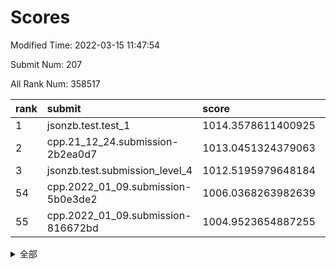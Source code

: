 # Scores

Modified Time: 2022-03-15 11:47:54

Submit Num: 207

All Rank Num: 358517

| rank |               submit               |       score        |       sigma        | pk_num |
| :--- | :--------------------------------- | :----------------- | :----------------- | :----- |
| 1    | jsonzb.test.test_1                 | 1014.3578611400925 | 0.8247242089686666 | 6927   |
| 2    | cpp.21_12_24.submission-2b2ea0d7   | 1013.0451324379063 | 0.8168948474408311 | 6932   |
| 3    | jsonzb.test.submission_level_4     | 1012.5195979648184 | 0.8027312186603868 | 6927   |
| 54   | cpp.2022_01_09.submission-5b0e3de2 | 1006.0368263982639 | 0.7158516895519117 | 6927   |
| 55   | cpp.2022_01_09.submission-816672bd | 1004.9523654887255 | 0.7203912249376613 | 6925   |


<details>
<summary>全部</summary>

| rank |                 submit                 |       score        |       sigma        | pk_num |
| :--- | :------------------------------------- | :----------------- | :----------------- | :----- |
| 1    | jsonzb.test.test_1                     | 1014.3578611400925 | 0.8247242089686666 | 6927   |
| 2    | cpp.21_12_24.submission-2b2ea0d7       | 1013.0451324379063 | 0.8168948474408311 | 6932   |
| 3    | jsonzb.test.submission_level_4         | 1012.5195979648184 | 0.8027312186603868 | 6927   |
| 4    | gobigger.level_3.submission_level_3_35 | 1011.5538844359969 | 0.7615669716712136 | 6928   |
| 5    | gobigger.level_3.submission_level_3_43 | 1011.1577196931535 | 0.7727201043204155 | 6920   |
| 6    | gobigger.level_3.submission_level_3_49 | 1011.149546364747  | 0.7619221386549606 | 6927   |
| 7    | gobigger.level_3.submission_level_3_4  | 1011.1418224833938 | 0.7757353459984134 | 6928   |
| 8    | gobigger.level_3.submission_level_3_31 | 1011.1114553888788 | 0.747164817243398  | 6925   |
| 9    | gobigger.level_3.submission_level_3_1  | 1010.9646978054038 | 0.7606142302645115 | 6927   |
| 10   | gobigger.level_3.submission_level_3_45 | 1010.9429759625704 | 0.7781765478327038 | 6931   |
| 11   | gobigger.level_3.submission_level_3_20 | 1010.8189374888549 | 0.7512301513913239 | 6929   |
| 12   | gobigger.level_3.submission_level_3_16 | 1010.7967997625788 | 0.7602069999203362 | 6929   |
| 13   | gobigger.level_3.submission_level_3_39 | 1010.7468156089851 | 0.7719688935297467 | 6931   |
| 14   | gobigger.level_3.submission_level_3_17 | 1010.7170675943563 | 0.7808588614831021 | 6926   |
| 15   | gobigger.level_3.submission_level_3_15 | 1010.7071090061663 | 0.7562045337432199 | 6926   |
| 16   | gobigger.level_3.submission_level_3_24 | 1010.637793824825  | 0.7665172895537803 | 6928   |
| 17   | gobigger.level_3.submission_level_3_18 | 1010.6279968968166 | 0.7793700212277261 | 6928   |
| 18   | gobigger.level_3.submission_level_3_22 | 1010.5702245372348 | 0.7585990120228866 | 6929   |
| 19   | gobigger.level_3.submission_level_3_33 | 1010.5099647607296 | 0.7515373824658929 | 6927   |
| 20   | gobigger.level_3.submission_level_3_38 | 1010.5060029303444 | 0.7752451130052604 | 6928   |
| 21   | gobigger.level_3.submission_level_3_27 | 1010.4812354407392 | 0.7761107823231971 | 6929   |
| 22   | gobigger.level_3.submission_level_3_13 | 1010.4358764483055 | 0.7412154491837091 | 6929   |
| 23   | gobigger.level_3.submission_level_3_10 | 1010.3735463177455 | 0.7496788361266243 | 6926   |
| 24   | gobigger.level_3.submission_level_3_11 | 1010.327757655894  | 0.7551772780065702 | 6929   |
| 25   | gobigger.level_3.submission_level_3_14 | 1010.2965495002169 | 0.7538855521413369 | 6929   |
| 26   | gobigger.level_3.submission_level_3_12 | 1010.2041167549194 | 0.7722562684333342 | 6930   |
| 27   | gobigger.level_3.submission_level_3_28 | 1010.1931904590509 | 0.7673865036740415 | 6927   |
| 28   | gobigger.level_3.submission_level_3_47 | 1010.1863960059986 | 0.7595243490774786 | 6930   |
| 29   | gobigger.level_3.submission_level_3_40 | 1010.1602457953894 | 0.7665609308784951 | 6930   |
| 30   | gobigger.level_3.submission_level_3_6  | 1009.9861818109649 | 0.7843361103821148 | 6928   |
| 31   | gobigger.level_3.submission_level_3_8  | 1009.9380485903816 | 0.767590235118126  | 6931   |
| 32   | gobigger.level_3.submission_level_3_9  | 1009.9294317249608 | 0.7574342856140881 | 6929   |
| 33   | gobigger.level_3.submission_level_3_36 | 1009.8966297509411 | 0.7628722254210986 | 6928   |
| 34   | gobigger.level_3.submission_level_3_37 | 1009.887544892604  | 0.7552046803676002 | 6927   |
| 35   | gobigger.level_3.submission_level_3_29 | 1009.8832540198058 | 0.7404496612133415 | 6928   |
| 36   | gobigger.level_3.submission_level_3_2  | 1009.8705001694951 | 0.7498807139476014 | 6931   |
| 37   | gobigger.level_3.submission_level_3_5  | 1009.832482913458  | 0.7700167211878789 | 6921   |
| 38   | gobigger.level_3.submission_level_3_26 | 1009.8003430525455 | 0.7455494513056552 | 6927   |
| 39   | gobigger.level_3.submission_level_3_3  | 1009.7211734546862 | 0.7527331431392321 | 6927   |
| 40   | gobigger.level_3.submission_level_3_48 | 1009.7169988449182 | 0.7674933363575368 | 6932   |
| 41   | gobigger.level_3.submission_level_3_46 | 1009.6833610559762 | 0.7677995443658222 | 6930   |
| 42   | gobigger.level_3.submission_level_3_19 | 1009.6663659865948 | 0.7507081229563821 | 6927   |
| 43   | gobigger.level_3.submission_level_3_23 | 1009.6254402688336 | 0.7368476810385037 | 6927   |
| 44   | gobigger.level_3.submission_level_3_41 | 1009.5676164499066 | 0.7480473500466273 | 6926   |
| 45   | gobigger.level_3.submission_level_3_42 | 1009.4426796690753 | 0.7530326639719571 | 6930   |
| 46   | gobigger.level_3.submission_level_3_44 | 1009.2607089490351 | 0.7616425815719776 | 6924   |
| 47   | gobigger.level_3.submission_level_3_30 | 1009.0530041079902 | 0.7448984048052084 | 6929   |
| 48   | gobigger.level_3.submission_level_3_7  | 1009.0455242165335 | 0.7329852555009007 | 6924   |
| 49   | gobigger.level_3.submission_level_3_21 | 1008.9604053503351 | 0.7506524388521563 | 6930   |
| 50   | gobigger.level_3.submission_level_3_25 | 1008.8668436950173 | 0.7453592581913536 | 6930   |
| 51   | gobigger.level_3.submission_level_3_34 | 1008.475257245106  | 0.7644232660944099 | 6927   |
| 52   | gobigger.level_3.submission_level_3_32 | 1008.4666319900998 | 0.7524487309288678 | 6927   |
| 53   | gobigger.level_3.submission_level_3_0  | 1007.9494883987331 | 0.7363616500518407 | 6927   |
| 54   | cpp.2022_01_09.submission-5b0e3de2     | 1006.0368263982639 | 0.7158516895519117 | 6927   |
| 55   | cpp.2022_01_09.submission-816672bd     | 1004.9523654887255 | 0.7203912249376613 | 6925   |
| 56   | gobigger.level_1.submission_level_1_19 | 1004.4182569046194 | 0.7281956730677515 | 6926   |
| 57   | gobigger.level_1.submission_level_1_7  | 1004.3673915083749 | 0.7233834076883671 | 6928   |
| 58   | gobigger.level_1.submission_level_1_27 | 1004.2220283145881 | 0.7223204136946287 | 6927   |
| 59   | gobigger.level_1.submission_level_1_1  | 1004.1434904988704 | 0.7176833939825407 | 6924   |
| 60   | gobigger.level_1.submission_level_1_4  | 1004.1018838369074 | 0.7048907361282596 | 6929   |
| 61   | gobigger.level_1.submission_level_1_35 | 1003.9528414018444 | 0.7309617057670157 | 6926   |
| 62   | gobigger.level_1.submission_level_1_9  | 1003.9038798285637 | 0.7105833432227634 | 6931   |
| 63   | gobigger.level_1.submission_level_1_17 | 1003.8958893745706 | 0.725674607151458  | 6931   |
| 64   | gobigger.level_1.submission_level_1_14 | 1003.8750294727654 | 0.7205208124676967 | 6931   |
| 65   | gobigger.level_1.submission_level_1_34 | 1003.8608744944278 | 0.7318076143633999 | 6926   |
| 66   | gobigger.level_1.submission_level_1_37 | 1003.7551348752571 | 0.7265113393643867 | 6930   |
| 67   | gobigger.level_1.submission_level_1_47 | 1003.716876563593  | 0.7179582095544462 | 6929   |
| 68   | gobigger.level_1.submission_level_1_16 | 1003.7059441027795 | 0.7121227035236538 | 6931   |
| 69   | gobigger.level_1.submission_level_1_20 | 1003.668027761862  | 0.7077318625207394 | 6922   |
| 70   | gobigger.level_1.submission_level_1_2  | 1003.6617852819683 | 0.7155835646472822 | 6932   |
| 71   | gobigger.level_1.submission_level_1_32 | 1003.5792126281117 | 0.7132242312720722 | 6924   |
| 72   | gobigger.level_1.submission_level_1_13 | 1003.4990638238718 | 0.7160489343724374 | 6934   |
| 73   | gobigger.level_1.submission_level_1_21 | 1003.4763591156891 | 0.7144762797882821 | 6927   |
| 74   | gobigger.level_1.submission_level_1_42 | 1003.4724771826452 | 0.7134465369527103 | 6922   |
| 75   | gobigger.level_1.submission_level_1_11 | 1003.3951926169218 | 0.7114706892244826 | 6926   |
| 76   | gobigger.level_1.submission_level_1_49 | 1003.384254999848  | 0.7042534128756408 | 6925   |
| 77   | gobigger.level_1.submission_level_1_24 | 1003.3286893309477 | 0.7170957043667352 | 6924   |
| 78   | gobigger.level_1.submission_level_1_18 | 1003.3215534031202 | 0.7156297201057462 | 6937   |
| 79   | gobigger.level_1.submission_level_1_5  | 1003.3099870338449 | 0.7105441772750117 | 6925   |
| 80   | gobigger.level_1.submission_level_1_15 | 1003.267853063729  | 0.7124792556109922 | 6929   |
| 81   | gobigger.level_1.submission_level_1_41 | 1003.2250751658935 | 0.7282422914911455 | 6925   |
| 82   | gobigger.level_1.submission_level_1_45 | 1003.2164240560254 | 0.7073650887352989 | 6930   |
| 83   | gobigger.level_1.submission_level_1_26 | 1003.2116020603363 | 0.7026828608509441 | 6925   |
| 84   | gobigger.level_1.submission_level_1_22 | 1003.209763916371  | 0.7174749222221112 | 6925   |
| 85   | gobigger.level_1.submission_level_1_40 | 1003.1390358611121 | 0.7075554378359438 | 6928   |
| 86   | gobigger.level_1.submission_level_1_43 | 1003.0579991474223 | 0.7145614701903651 | 6928   |
| 87   | gobigger.level_1.submission_level_1_48 | 1002.9170979555264 | 0.7092103168103402 | 6925   |
| 88   | gobigger.level_1.submission_level_1_29 | 1002.8896050583427 | 0.7149912609698557 | 6930   |
| 89   | gobigger.level_1.submission_level_1_39 | 1002.8340448630794 | 0.7213514474804424 | 6925   |
| 90   | gobigger.level_1.submission_level_1_12 | 1002.8127259232865 | 0.7058360100720733 | 6923   |
| 91   | gobigger.level_1.submission_level_1_0  | 1002.6933407036809 | 0.7175414761494177 | 6932   |
| 92   | gobigger.level_1.submission_level_1_10 | 1002.628016491327  | 0.7172202475444844 | 6935   |
| 93   | gobigger.level_1.submission_level_1_46 | 1002.6200465725051 | 0.708349760679492  | 6929   |
| 94   | gobigger.level_1.submission_level_1_23 | 1002.6061889353387 | 0.7040933458875631 | 6929   |
| 95   | gobigger.level_1.submission_level_1_33 | 1002.5839222327315 | 0.708141608803427  | 6936   |
| 96   | gobigger.level_1.submission_level_1_28 | 1002.4964214571687 | 0.7038548927745059 | 6932   |
| 97   | gobigger.level_1.submission_level_1_30 | 1002.4532309071311 | 0.7183094092466698 | 6930   |
| 98   | gobigger.level_1.submission_level_1_8  | 1002.4134411358059 | 0.7073072043137303 | 6927   |
| 99   | gobigger.level_1.submission_level_1_36 | 1002.4002322866496 | 0.7150594288561286 | 6931   |
| 100  | gobigger.level_1.submission_level_1_25 | 1002.3284962664861 | 0.714234302433475  | 6928   |
| 101  | gobigger.level_1.submission_level_1_31 | 1002.3195361644721 | 0.7133793262942745 | 6925   |
| 102  | gobigger.level_1.submission_level_1_6  | 1002.2469185048759 | 0.712142272420642  | 6933   |
| 103  | gobigger.level_1.submission_level_1_38 | 1002.2350790722153 | 0.7102194971716795 | 6927   |
| 104  | gobigger.level_1.submission_level_1_44 | 1002.1787142042324 | 0.7073407471303941 | 6927   |
| 105  | gobigger.level_1.submission_level_1_3  | 1001.9837583053561 | 0.7085669731850976 | 6931   |
| 106  | gobigger.random.submission_random_23   | 997.3090142112233  | 0.6949553458134013 | 6924   |
| 107  | gobigger.random.submission_random_19   | 997.3035867882601  | 0.7150728714935742 | 6928   |
| 108  | gobigger.random.submission_random_39   | 997.1454376577743  | 0.7044980155686461 | 6925   |
| 109  | gobigger.random.submission_random_36   | 997.050040701347   | 0.7053213762059058 | 6928   |
| 110  | gobigger.random.submission_random_22   | 997.0420978770334  | 0.7036063491247132 | 6926   |
| 111  | gobigger.random.submission_random_20   | 996.9767531071875  | 0.7134250706338892 | 6928   |
| 112  | gobigger.random.submission_random_48   | 996.9548639674933  | 0.7101053465422857 | 6931   |
| 113  | gobigger.random.submission_random_4    | 996.8025503772318  | 0.6942035692777043 | 6926   |
| 114  | gobigger.random.submission_random_3    | 996.6799056145909  | 0.6980935182326689 | 6927   |
| 115  | gobigger.random.submission_random_13   | 996.6663722715457  | 0.7007706105620932 | 6929   |
| 116  | gobigger.random.submission_random_9    | 996.5867221147382  | 0.716808286081965  | 6924   |
| 117  | gobigger.random.submission_random_29   | 996.567444407784   | 0.7116480342604662 | 6928   |
| 118  | gobigger.random.submission_random_17   | 996.4577689333281  | 0.7017384996142391 | 6928   |
| 119  | gobigger.random.submission_random_25   | 996.3895566615731  | 0.7136620227224809 | 6926   |
| 120  | gobigger.random.submission_random_33   | 996.2419765832698  | 0.702627228621259  | 6925   |
| 121  | gobigger.random.submission_random_42   | 996.0864095794419  | 0.7158737999113395 | 6928   |
| 122  | gobigger.random.submission_random_0    | 996.0335613591712  | 0.6983093719248629 | 6930   |
| 123  | gobigger.random.submission_random_30   | 996.0232193267516  | 0.7283543274137916 | 6928   |
| 124  | gobigger.random.submission_random_45   | 996.0228466400998  | 0.7163225005491726 | 6928   |
| 125  | gobigger.random.submission_random_21   | 996.012888420059   | 0.7143873347280142 | 6924   |
| 126  | gobigger.random.submission_random_15   | 995.997353990165   | 0.7284512075216881 | 6928   |
| 127  | gobigger.random.submission_random_27   | 995.9873034007187  | 0.7101354643646833 | 6933   |
| 128  | gobigger.random.submission_random_34   | 995.9551612274449  | 0.7118365684670145 | 6929   |
| 129  | gobigger.random.submission_random_28   | 995.9148721881381  | 0.7170194720966689 | 6927   |
| 130  | gobigger.random.submission_random_16   | 995.8821796097668  | 0.7192414229602441 | 6927   |
| 131  | gobigger.random.submission_random_47   | 995.85122210911    | 0.7092220798900872 | 6928   |
| 132  | gobigger.random.submission_random_26   | 995.7837462981212  | 0.714547280781929  | 6923   |
| 133  | gobigger.random.submission_random_5    | 995.7787228947017  | 0.7213568511661334 | 6926   |
| 134  | gobigger.random.submission_random_6    | 995.7538754759845  | 0.703227170258805  | 6929   |
| 135  | gobigger.random.submission_random_7    | 995.6852065848519  | 0.7259142626590315 | 6934   |
| 136  | gobigger.random.submission_random_12   | 995.6850725984502  | 0.7239096116225097 | 6925   |
| 137  | gobigger.random.submission_random_18   | 995.6790079674331  | 0.7112771587437614 | 6931   |
| 138  | gobigger.random.submission_random_10   | 995.6342712896267  | 0.7204588428403276 | 6926   |
| 139  | gobigger.random.submission_random_32   | 995.6208823417552  | 0.7319334776798088 | 6935   |
| 140  | gobigger.random.submission_random_35   | 995.5920493281975  | 0.7016368646475971 | 6926   |
| 141  | gobigger.random.submission_random_14   | 995.5524334580874  | 0.7081137541235317 | 6929   |
| 142  | gobigger.random.submission_random_41   | 995.541108300664   | 0.7016651602450517 | 6927   |
| 143  | gobigger.random.submission_random_37   | 995.478906547846   | 0.6999000661535496 | 6928   |
| 144  | gobigger.random.submission_random_2    | 995.342727476123   | 0.7033501999604367 | 6926   |
| 145  | gobigger.random.submission_random_46   | 995.3283673212203  | 0.714147342762421  | 6928   |
| 146  | gobigger.random.submission_random_43   | 995.2517652960408  | 0.7189020440255963 | 6934   |
| 147  | gobigger.random.submission_random_24   | 995.2374162490418  | 0.7129741740236584 | 6927   |
| 148  | gobigger.random.submission_random_40   | 995.1705818034947  | 0.7133571884708367 | 6925   |
| 149  | gobigger.random.submission_random_8    | 995.1544890640017  | 0.700505576411947  | 6928   |
| 150  | gobigger.random.submission_random_38   | 995.0979961944628  | 0.7217962500686169 | 6927   |
| 151  | gobigger.random.submission_random_31   | 995.0956570608175  | 0.7110541616525103 | 6925   |
| 152  | gobigger.random.submission_random_49   | 995.0903405084965  | 0.7104744155270921 | 6921   |
| 153  | gobigger.random.submission_random_44   | 995.0716389216927  | 0.727046243990415  | 6935   |
| 154  | gobigger.random.submission_random_11   | 995.0386007730365  | 0.7068313550192014 | 6927   |
| 155  | gobigger.level_2.submission_level_2_49 | 994.2552603993852  | 0.7437573146945674 | 6932   |
| 156  | gobigger.level_2.submission_level_2_33 | 994.1981906877022  | 0.729427557021467  | 6924   |
| 157  | gobigger.random.submission_random_1    | 994.0812920181043  | 0.7200222648741287 | 6930   |
| 158  | gobigger.level_2.submission_level_2_10 | 993.8281960626314  | 0.7259620819889738 | 6928   |
| 159  | gobigger.level_2.submission_level_2_41 | 993.5417183853424  | 0.7327919391038987 | 6931   |
| 160  | gobigger.level_2.submission_level_2_46 | 993.3834591156777  | 0.7274652650804726 | 6922   |
| 161  | gobigger.level_2.submission_level_2_44 | 993.3481197121199  | 0.7270407795239603 | 6931   |
| 162  | gobigger.level_2.submission_level_2_47 | 993.2954628583552  | 0.736127893618744  | 6929   |
| 163  | gobigger.level_2.submission_level_2_23 | 993.1382182773519  | 0.7472914898713992 | 6926   |
| 164  | gobigger.level_2.submission_level_2_42 | 993.0050975488518  | 0.7639385579508868 | 6932   |
| 165  | gobigger.level_2.submission_level_2_19 | 992.9840557197427  | 0.7421906568600323 | 6928   |
| 166  | gobigger.level_2.submission_level_2_34 | 992.9524342921904  | 0.7540839871231312 | 6933   |
| 167  | gobigger.level_2.submission_level_2_2  | 992.8594089619253  | 0.721636803190692  | 6927   |
| 168  | gobigger.level_2.submission_level_2_30 | 992.7028191213644  | 0.7421010587579707 | 6932   |
| 169  | gobigger.level_2.submission_level_2_27 | 992.6303952729991  | 0.7375272365726585 | 6928   |
| 170  | gobigger.level_2.submission_level_2_36 | 992.5638322359591  | 0.7289976593050455 | 6930   |
| 171  | gobigger.level_2.submission_level_2_31 | 992.5290465691902  | 0.7409139869352325 | 6927   |
| 172  | gobigger.level_2.submission_level_2_43 | 992.4178512473752  | 0.7553305918759579 | 6931   |
| 173  | gobigger.level_2.submission_level_2_25 | 992.3865027509654  | 0.7603036710891834 | 6928   |
| 174  | gobigger.level_2.submission_level_2_14 | 992.2108535152975  | 0.7535327311359743 | 6930   |
| 175  | gobigger.level_2.submission_level_2_28 | 992.1213255365753  | 0.7606348209588265 | 6924   |
| 176  | gobigger.level_2.submission_level_2_39 | 992.1136368700711  | 0.7505459716908756 | 6924   |
| 177  | gobigger.level_2.submission_level_2_26 | 992.0684598911338  | 0.7308581978944384 | 6928   |
| 178  | gobigger.level_2.submission_level_2_22 | 992.0683340575755  | 0.732906906729001  | 6930   |
| 179  | gobigger.level_2.submission_level_2_35 | 992.055169460166   | 0.7588538635645248 | 6923   |
| 180  | gobigger.level_2.submission_level_2_20 | 992.000106012828   | 0.7362105885553635 | 6930   |
| 181  | gobigger.level_2.submission_level_2_16 | 991.9739229916643  | 0.7503007530208993 | 6926   |
| 182  | gobigger.level_2.submission_level_2_40 | 991.9535246475842  | 0.7422306162067007 | 6922   |
| 183  | gobigger.level_2.submission_level_2_7  | 991.9443837219128  | 0.754885597891824  | 6931   |
| 184  | gobigger.level_2.submission_level_2_6  | 991.9206250825632  | 0.7493263447788443 | 6921   |
| 185  | gobigger.level_2.submission_level_2_15 | 991.9135029420589  | 0.7407647369072672 | 6923   |
| 186  | gobigger.level_2.submission_level_2_13 | 991.8415635889147  | 0.745678228656698  | 6927   |
| 187  | gobigger.level_2.submission_level_2_38 | 991.8287409764492  | 0.7441351939129618 | 6926   |
| 188  | gobigger.level_2.submission_level_2_5  | 991.7514630330846  | 0.751794594403605  | 6926   |
| 189  | gobigger.level_2.submission_level_2_12 | 991.7466437769073  | 0.7443961095410795 | 6928   |
| 190  | gobigger.level_2.submission_level_2_45 | 991.7266948829401  | 0.7641848064479349 | 6929   |
| 191  | gobigger.level_2.submission_level_2_11 | 991.7126727253828  | 0.7346130027861846 | 6923   |
| 192  | gobigger.level_2.submission_level_2_48 | 991.5970891602099  | 0.7387101447581867 | 6929   |
| 193  | gobigger.level_2.submission_level_2_17 | 991.5275516813612  | 0.7484437118262001 | 6927   |
| 194  | gobigger.level_2.submission_level_2_1  | 991.4965387477723  | 0.7626265239526814 | 6931   |
| 195  | gobigger.level_2.submission_level_2_29 | 991.4802207335046  | 0.7532418823943511 | 6926   |
| 196  | gobigger.level_2.submission_level_2_24 | 991.395714991296   | 0.7662084730248014 | 6926   |
| 197  | gobigger.level_2.submission_level_2_9  | 991.3895721970164  | 0.7544406218933858 | 6926   |
| 198  | gobigger.level_2.submission_level_2_0  | 991.3873269397484  | 0.745769718609459  | 6930   |
| 199  | gobigger.level_2.submission_level_2_21 | 991.3663137694094  | 0.7597327280127422 | 6929   |
| 200  | gobigger.level_2.submission_level_2_8  | 991.1271869654627  | 0.7444033829439299 | 6926   |
| 201  | gobigger.level_2.submission_level_2_32 | 991.1233062156961  | 0.7691297763973782 | 6929   |
| 202  | gobigger.level_2.submission_level_2_4  | 991.0511616115836  | 0.7357059670048858 | 6929   |
| 203  | gobigger.level_2.submission_level_2_37 | 990.3139342979066  | 0.7683363582166172 | 6925   |
| 204  | gobigger.level_2.submission_level_2_18 | 990.1737563881064  | 0.7658221231213996 | 6930   |
| 205  | gobigger.level_2.submission_level_2_3  | 989.9709741701901  | 0.7630115700630814 | 6928   |
| 206  | gobigger.none.submission_none_0        | 977.9618055856273  | 1.3175879256376613 | 6930   |
| 207  | gobigger.none.submission_none_1        | 974.7797758090627  | 1.5563472375357474 | 6932   |

</details>